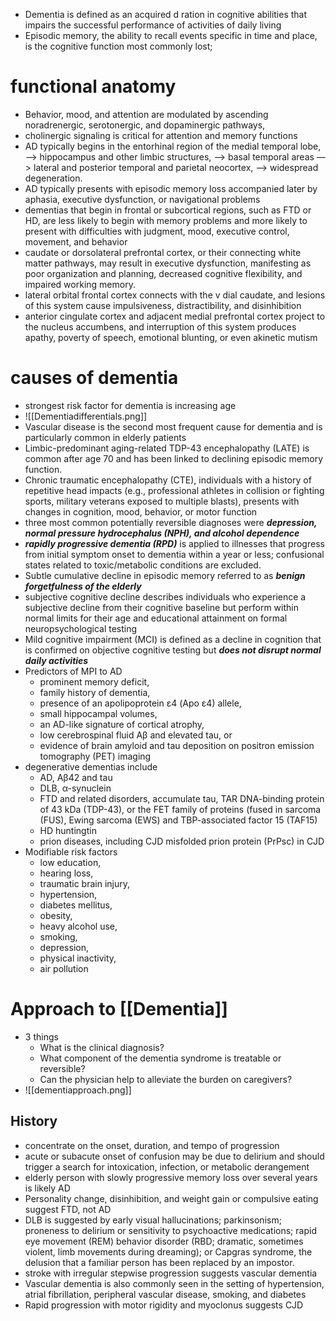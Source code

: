 - Dementia is defined as an acquired d ration in cognitive abilities that impairs the successful performance of activities of daily living
- Episodic memory, the ability to recall events specific in time and place, is the cognitive function most commonly lost;
# functional anatomy
- Behavior, mood, and attention are modulated by ascending noradrenergic, serotonergic, and dopaminergic pathways,
- cholinergic signaling is critical for attention and memory functions
- AD typically begins in the entorhinal region of the medial temporal lobe, —> hippocampus and other limbic structures, —> basal temporal areas —> lateral and posterior temporal and parietal neocortex, —> widespread degeneration.
- AD typically presents with episodic memory loss accompanied later by aphasia, executive dysfunction, or navigational problems 
- dementias that begin in frontal or subcortical regions, such as FTD or HD, are less likely to begin with memory problems and more likely to present with difficulties with judgment, mood, executive control, movement, and behavior
- caudate or dorsolateral prefrontal cortex, or their connecting white matter pathways, may result in executive dysfunction, manifesting as poor organization and planning, decreased cognitive flexibility, and impaired working memory.
- lateral orbital frontal cortex connects with the v dial caudate, and lesions of this system cause impulsiveness, distractibility, and disinhibition
- anterior cingulate cortex and adjacent medial prefrontal cortex project to the nucleus accumbens, and interruption of this system produces apathy, poverty of speech, emotional blunting, or even akinetic mutism
# causes of dementia
- strongest risk factor for dementia is increasing age
- ![[Dementiadifferentials.png]]
- Vascular disease is the second most frequent cause for dementia and is particularly common in elderly patients
- Limbic-predominant aging-related TDP-43 encephalopathy (LATE) is common after age 70 and has been linked to declining episodic memory function.
- Chronic traumatic encephalopathy (CTE), individuals with a history of repetitive head impacts (e.g., professional athletes in collision or fighting sports, military veterans exposed to multiple blasts), presents with changes in cognition, mood, behavior, or motor function
- three most common potentially reversible diagnoses were ***depression, normal pressure hydrocephalus (NPH), and alcohol dependence***
- ***rapidly progressive dementia (RPD)*** is applied to illnesses that progress from initial symptom onset to dementia within a year or less; confusional states related to toxic/metabolic conditions are excluded.
- Subtle cumulative decline in episodic memory referred to as ***benign forgetfulness of the elderly***
- subjective cognitive decline describes individuals who experience a subjective decline from their cognitive baseline but perform within normal limits for their age and educational attainment on formal neuropsychological testing
- Mild cognitive impairment (MCI) is defined as a decline in cognition that is confirmed on objective cognitive testing but ***does not disrupt normal daily activities*** 
- Predictors of MPI to AD 
    - prominent memory deficit, 
    - family history of dementia,
    - presence of an apolipoprotein ε4 (Apo ε4) allele, 
    - small hippocampal volumes,
    - an AD-like signature of cortical atrophy, 
    - low cerebrospinal fluid Aβ and elevated tau, or 
    - evidence of brain amyloid and tau deposition on positron emission tomography (PET) imaging
- degenerative dementias include 
    - AD, Aβ42 and tau 
    - DLB, α-synuclein
    - FTD and related disorders,  accumulate tau, TAR DNA-binding protein of 43 kDa (TDP-43), or the FET family of proteins (fused in sarcoma (FUS), Ewing sarcoma (EWS) and TBP-associated factor 15 (TAF15)
    - HD huntingtin
    - prion diseases, including CJD misfolded prion protein (PrPsc) in CJD
- Modifiable risk factors 
    - low education, 
    - hearing loss, 
    - traumatic brain injury, 
    - hypertension, 
    - diabetes mellitus, 
    - obesity, 
    - heavy alcohol use, 
    - smoking, 
    - depression, 
    - physical inactivity,
    - air pollution
# Approach  to [[Dementia]] 
- 3 things 
	- What is the clinical diagnosis? 
	- What component of the dementia syndrome is treatable or reversible?
	- Can the physician help to alleviate the burden on caregivers?
- ![[dementiapproach.png]]
## History 
- concentrate on the onset, duration, and tempo of progression 
- acute or subacute onset of confusion may be due to delirium and should trigger a search for intoxication, infection, or metabolic derangement
- elderly person with slowly progressive memory loss over several years is likely AD
- Personality change, disinhibition, and weight gain or compulsive eating suggest FTD, not AD 
- DLB is suggested by early visual hallucinations; parkinsonism; proneness to delirium or sensitivity to psychoactive medications; rapid eye movement (REM) behavior disorder (RBD; dramatic, sometimes violent, limb movements during dreaming); or Capgras syndrome, the delusion that a familiar person has been replaced by an impostor.
- stroke with irregular stepwise progression suggests vascular dementia
- Vascular dementia is also commonly seen in the setting of hypertension, atrial fibrillation, peripheral vascular disease, smoking, and diabetes
- Rapid progression with motor rigidity and myoclonus suggests CJD 